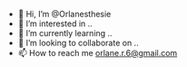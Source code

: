 - 👋 Hi, I’m @Orlanesthesie
- 👀 I’m interested in ..
- 🌱 I’m currently learning ..
- 💞️ I’m looking to collaborate on ..
- 📫 How to reach me orlane.r.6@gmail.com

<!---
Orlanesthesie/Orlanesthesie is a ✨ special ✨ repository because its `README.md` (this file) appears on your GitHub profile.
You can click the Preview link to take a look at your changes.
--->
